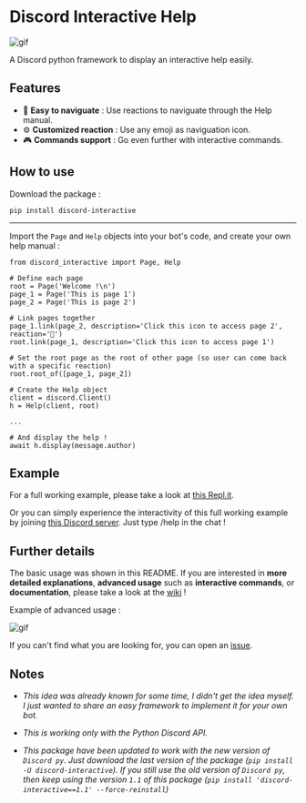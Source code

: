 # Discord Interactive Help

![gif](https://user-images.githubusercontent.com/22237185/53283254-da5a3100-3786-11e9-95cd-cd4dd4859bd2.gif)

A Discord python framework to display an interactive help easily.

## Features

* 🔆 **Easy to naviguate** : Use reactions to naviguate through the Help manual.
* ⚙ **Customized reaction** : Use any emoji as naviguation icon.
* 🎮 **Commands support** : Go even further with interactive commands.

## How to use

Download the package :

`pip install discord-interactive`

---

Import the `Page` and `Help` objects into your bot's code, and create your own help manual :

```
from discord_interactive import Page, Help

# Define each page
root = Page('Welcome !\n')
page_1 = Page('This is page 1')
page_2 = Page('This is page 2')

# Link pages together
page_1.link(page_2, description='Click this icon to access page 2', reaction='💩')
root.link(page_1, description='Click this icon to access page 1')

# Set the root page as the root of other page (so user can come back with a specific reaction)
root.root_of([page_1, page_2])

# Create the Help object
client = discord.Client()
h = Help(client, root)

...

# And display the help !
await h.display(message.author)
```

## Example

For a full working example, please take a look at [this Repl.it](https://repl.it/@NicolasRemond/example-of-interactive-help).

Or you can simply experience the interactivity of this full working example by joining [this Discord server](https://discord.gg/cH6hUbw). Just type /help in the chat !

## Further details

The basic usage was shown in this README. If you are interested in **more detailed explanations**, **advanced usage** such as **interactive commands**, or **documentation**, please take a look at the [wiki](https://github.com/astariul/discord_interactive_help/wiki) !

Example of advanced usage :

![gif](https://user-images.githubusercontent.com/22237185/53492662-c4c56e00-3adc-11e9-8be8-1b10d9f85e8a.gif)

If you can't find what you are looking for, you can open an [issue](https://github.com/astariul/discord_interactive_help/issues).

## Notes

* *This idea was already known for some time, I didn't get the idea myself. I just wanted to share an easy framework to implement it for your own bot.*

* *This is working only with the Python Discord API.*

* *This package have been updated to work with the new version of `Discord py`. Just download the last version of the package (`pip install -U discord-interactive`). If you still use the old version of `Discord py`, then keep using the version `1.1` of this package (`pip install 'discord-interactive==1.1' --force-reinstall`)*
